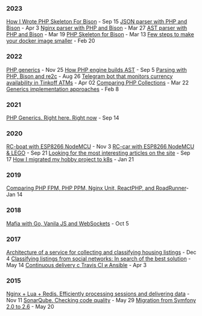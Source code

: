 ### 2023
[How I Wrote PHP Skeleton For Bison](https://devm.io/php/php-skeleton-bison-generics) - Sep 15
[JSON parser with PHP and Bison](https://dev.to/mrsuh/json-parser-with-php-and-bison-385n) - Apr 3
[Nginx parser with PHP and Bison](https://dev.to/mrsuh/nginx-parser-with-php-and-bison-1k5) - Mar 27
[AST parser with PHP and Bison](https://dev.to/mrsuh/ast-parser-with-php-and-bison-l5h) - Mar 19
[PHP Skeleton for Bison](https://dev.to/mrsuh/php-skeleton-for-bison-po2) - Mar 13
[Few steps to make your docker image smaller](https://dev.to/mrsuh/few-steps-to-make-your-docker-image-smaller-4pc6) - Feb 20

### 2022
[PHP generics](https://phprussia.ru/moscow/2022/abstracts/9165) - Nov 25
[How PHP engine builds AST](https://dev.to/mrsuh/how-php-engine-builds-ast-1nc4) - Sep 5
[Parsing with PHP, Bison and re2c](https://dev.to/mrsuh/parse-files-with-php-bison-and-re2c-1i6p) - Aug 26
[Telegram bot that monitors currency availability in Tinkoff ATMs](https://vc.ru/u/585016-anton-suhachev/393167-telegram-bot-kotoryi-sledit-za-valyutoi-v-bankomatah-tinkoff) - Apr 02
[Comparing PHP Collections](https://dev.to/mrsuh/comparing-php-collections-5cca) - Mar 22
[Generics implementation approaches](https://dev.to/mrsuh/generics-implementation-approaches-3bf0) - Feb 8

### 2021
[PHP Generics. Right here. Right now](https://habr.com/ru/articles/577750) - Sep 14

### 2020
[RC-boat with ESP8266 NodeMCU](https://habr.com/ru/articles/513482) - Nov 3
[RC-car with ESP8266 NodeMCU & LEGO](https://vc.ru/dev/160142-rc-mashinka-iz-esp8266-nodemcu-i-lego) - Sep 21
[Looking for the most interesting articles on the site](https://vc.ru/dev/159230-ishem-samye-interesnye-stati-v-razdelah-na-saitah-vcru-tjournalru-i-dtfru) - Sep 17
[How I migrated my hobby project to k8s](https://habr.com/ru/articles/484528) - Jan 21

### 2019
[Comparing PHP FPM, PHP PPM, Nginx Unit, ReactPHP, and RoadRunner](https://habr.com/ru/articles/431818)- Jan 14

### 2018
[Mafia with Go, Vanila JS and WebSockets](https://habr.com/ru/articles/423821) - Oct 5

### 2017
[Architecture of a service for collecting and classifying housing listings](https://habr.com/ru/articles/342220) - Dec 4
[Classifying listings from social networks: In search of the best solution](https://habr.com/ru/articles/328282) - May 14
[Continuous delivery с Travis CI и Ansible](https://habr.com/ru/articles/325438) - Apr 3

### 2015
[Nginx + Lua + Redis. Efficiently processing sessions and delivering data](https://habr.com/ru/articles/270463) - Nov 11
[SonarQube. Checking code quality](https://habr.com/ru/articles/259149) - May 29
[Migration from Symfony 2.0 to 2.6](https://habr.com/ru/articles/258403) - May 20
